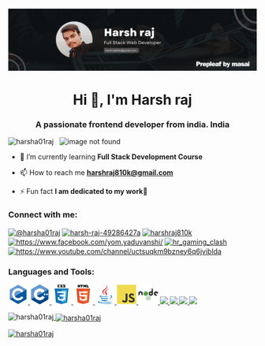 ![logo](https://github.com/harsha01raj/harsha01raj/blob/main/Harsh%20raj%20(2).png)
<h1 align="center">Hi 👋, I'm Harsh raj</h1>
<h3 align="center">A passionate frontend developer from india. India</h3>
<img align="right" alt="image not found" width="400" src="https://camo.githubusercontent.com/cae12fddd9d6982901d82580bdf321d81fb299141098ca1c2d4891870827bf17/68747470733a2f2f6d69726f2e6d656469756d2e636f6d2f6d61782f313336302f302a37513379765349765f7430696f4a2d5a2e676966">

<p align="left"> <img src="https://komarev.com/ghpvc/?username=harsha01raj&label=Profile%20views&color=0e75b6&style=flat" alt="harsha01raj" /> </p>

- 🌱 I’m currently learning **Full Stack Development Course**

- 📫 How to reach me **harshraj810k@gmail.com**

- ⚡ Fun fact **I am dedicated to my work💼**

<h3 align="left">Connect with me:</h3>
<p align="left">
<a href="https://codepen.io/@harsha01raj" target="blank"><img align="center" src="https://raw.githubusercontent.com/rahuldkjain/github-profile-readme-generator/master/src/images/icons/Social/codepen.svg" alt="@harsha01raj" height="30" width="40" /></a>
<a href="https://linkedin.com/in/harsh-raj-49286427a" target="blank"><img align="center" src="https://raw.githubusercontent.com/rahuldkjain/github-profile-readme-generator/master/src/images/icons/Social/linked-in-alt.svg" alt="harsh-raj-49286427a" height="30" width="40" /></a>
<a href="https://codesandbox.com/harshraj810k" target="blank"><img align="center" src="https://raw.githubusercontent.com/rahuldkjain/github-profile-readme-generator/master/src/images/icons/Social/codesandbox.svg" alt="harshraj810k" height="30" width="40" /></a>
<a href="https://fb.com/https://www.facebook.com/yom.yaduvanshi/" target="blank"><img align="center" src="https://raw.githubusercontent.com/rahuldkjain/github-profile-readme-generator/master/src/images/icons/Social/facebook.svg" alt="https://www.facebook.com/yom.yaduvanshi/" height="30" width="40" /></a>
<a href="https://instagram.com/hr_gaming_clash" target="blank"><img align="center" src="https://raw.githubusercontent.com/rahuldkjain/github-profile-readme-generator/master/src/images/icons/Social/instagram.svg" alt="hr_gaming_clash" height="30" width="40" /></a>
<a href="https://www.youtube.com/c/https://www.youtube.com/channel/uctsuqkm9bzney6q6jviblda" target="blank"><img align="center" src="https://raw.githubusercontent.com/rahuldkjain/github-profile-readme-generator/master/src/images/icons/Social/youtube.svg" alt="https://www.youtube.com/channel/uctsuqkm9bzney6q6jviblda" height="30" width="40" /></a>
</p>

<h3 align="left">Languages and Tools:</h3>
<p align="left"> <a href="https://www.cprogramming.com/" target="_blank" rel="noreferrer"> <img src="https://raw.githubusercontent.com/devicons/devicon/master/icons/c/c-original.svg" alt="c" width="40" height="40"/> </a> <a href="https://www.w3schools.com/cpp/" target="_blank" rel="noreferrer"> <img src="https://raw.githubusercontent.com/devicons/devicon/master/icons/cplusplus/cplusplus-original.svg" alt="cplusplus" width="40" height="40"/> </a> <a href="https://www.w3schools.com/css/" target="_blank" rel="noreferrer"> <img src="https://raw.githubusercontent.com/devicons/devicon/master/icons/css3/css3-original-wordmark.svg" alt="css3" width="40" height="40"/> </a> <a href="https://www.w3.org/html/" target="_blank" rel="noreferrer"> <img src="https://raw.githubusercontent.com/devicons/devicon/master/icons/html5/html5-original-wordmark.svg" alt="html5" width="40" height="40"/> </a> <a href="https://www.java.com" target="_blank" rel="noreferrer"> <img src="https://raw.githubusercontent.com/devicons/devicon/master/icons/java/java-original.svg" alt="java" width="40" height="40"/> </a> <a href="https://developer.mozilla.org/en-US/docs/Web/JavaScript" target="_blank" rel="noreferrer"> <img src="https://raw.githubusercontent.com/devicons/devicon/master/icons/javascript/javascript-original.svg" alt="javascript" width="40" height="40"/> </a> <a href="https://nodejs.org" target="_blank" rel="noreferrer"> <img src="https://raw.githubusercontent.com/devicons/devicon/master/icons/nodejs/nodejs-original-wordmark.svg" alt="nodejs" width="40" height="40"/> </a> <a href="https://postman.com" target="_blank" <img src="https://raw.githubusercontent.com/devicons/devicon/master/icons/react/react-original-wordmark.svg" alt="react" width="40" height="40"/> </a> <a href="https://unity.com/" target="_blank" rel="noreferrer">  </a> 
<a href="https://expressjs.com/" target="_blank" rel="noreferrer"> <img src="https://media.licdn.com/dms/image/C5612AQFCsQWs2vuA6w/article-cover_image-shrink_600_2000/0/1520088184902?e=2147483647&v=beta&t=qz6tnsI15S50SFFbeYX0SRpu0vQAmikxYiVcIk2yqnU"/>
<a href="https://www.mongodb.com/" target="_blank" rel="noreferrer"> <img src="https://1000logos.net/wp-content/uploads/2020/08/MongoDB-Logo-500x313.png"/>
<a href="https://www.npmjs.com/package/mongoose" rel="noreferrer"> <img src="https://miro.medium.com/v2/resize:fit:720/format:webp/1*OYpEW3PMltGC2MVvJ-5QTw.png"/>
      <a href="https://www.npmjs.com/" target="_blank" rel="noreferrer"> <img src="https://logowik.com/content/uploads/images/npm-inc7007.logowik.com.webp"/>
</p>

<p><img align="left" src="https://github-readme-stats.vercel.app/api/top-langs?username=harsha01raj&show_icons=true&locale=en&layout=compact" alt="harsha01raj" /></p>

<p>&nbsp;<img align="center" src="https://github-readme-stats.vercel.app/api?username=harsha01raj&show_icons=true&locale=en" alt="harsha01raj" /></p>

<p><img align="center" src="https://github-readme-streak-stats.herokuapp.com/?user=harsha01raj&" alt="harsha01raj" /></p>
